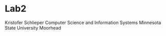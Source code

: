 # Lab2
Kristofer Schlieper
Computer Science and Information Systems
Minnesota State University Moorhead
